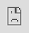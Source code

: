 ```yaml
---
layout: default
title: Lorerim
nav_order: 1
has_children: false
---
```

![Image]({{ site.baseurl }}/assets/lorerim/logo-v3.png)

**Made by biggie_boss**

LoreRim is complete overhaul of Skyrim Anniversary Edition, designed to modernize the visuals and combat of the game while also staying true to lore and bringing back gameplay mechanics from previous games. This modlist is heavily focused on immersion, role-playing and progression.

To learn more, checkout Lorerim's Wiki

[View Wiki](https://lorerim.com/){: .btn }

<div class="youtube-container">
  <iframe style="position: absolute; top: 0; left: 0; width: 100%; height: 100%;" 
    src="https://www.youtube.com/embed/9T50lRVFAmE?si=Eq55FeXG_-pjLo1a" 
    title="YouTube video player" 
    frameborder="0" 
    allow="accelerometer; autoplay; clipboard-write; encrypted-media; gyroscope; picture-in-picture; web-share" 
    referrerpolicy="strict-origin-when-cross-origin" 
    allowfullscreen>
  </iframe>
</div>
